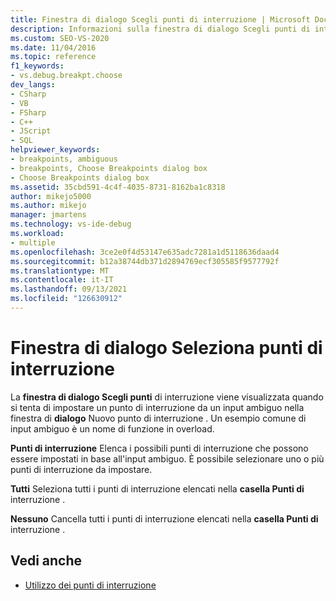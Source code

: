 ```yaml
---
title: Finestra di dialogo Scegli punti di interruzione | Microsoft Docs
description: Informazioni sulla finestra di dialogo Scegli punti di interruzione , che viene visualizzata se si tenta di impostare un punto di interruzione da un input ambiguo nella finestra di dialogo Nuovo punto di interruzione in Visual Studio.
ms.custom: SEO-VS-2020
ms.date: 11/04/2016
ms.topic: reference
f1_keywords:
- vs.debug.breakpt.choose
dev_langs:
- CSharp
- VB
- FSharp
- C++
- JScript
- SQL
helpviewer_keywords:
- breakpoints, ambiguous
- breakpoints, Choose Breakpoints dialog box
- Choose Breakpoints dialog box
ms.assetid: 35cbd591-4c4f-4035-8731-8162ba1c8318
author: mikejo5000
ms.author: mikejo
manager: jmartens
ms.technology: vs-ide-debug
ms.workload:
- multiple
ms.openlocfilehash: 3ce2e0f4d53147e635adc7281a1d5118636daad4
ms.sourcegitcommit: b12a38744db371d2894769ecf305585f9577792f
ms.translationtype: MT
ms.contentlocale: it-IT
ms.lasthandoff: 09/13/2021
ms.locfileid: "126630912"
---
```

# <a name="choose-breakpoints-dialog-box"></a>Finestra di dialogo Seleziona punti di interruzione
La **finestra di dialogo Scegli punti** di interruzione viene visualizzata quando si tenta di impostare un punto di interruzione da un input ambiguo nella finestra di **dialogo** Nuovo punto di interruzione . Un esempio comune di input ambiguo è un nome di funzione in overload.

 **Punti di interruzione** Elenca i possibili punti di interruzione che possono essere impostati in base all'input ambiguo. È possibile selezionare uno o più punti di interruzione da impostare.

 **Tutti** Seleziona tutti i punti di interruzione elencati nella **casella Punti di** interruzione .

 **Nessuno** Cancella tutti i punti di interruzione elencati nella **casella Punti di** interruzione .

## <a name="see-also"></a>Vedi anche

- [Utilizzo dei punti di interruzione](../debugger/using-breakpoints.md)
